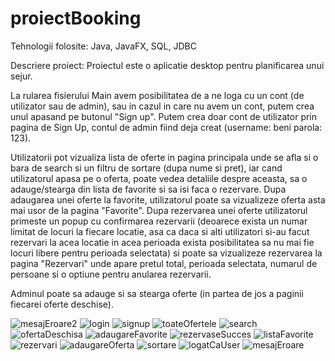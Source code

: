 # proiectBooking

Tehnologii folosite: Java, JavaFX, SQL, JDBC


Descriere proiect:
  Proiectul este o aplicatie desktop pentru planificarea unui sejur.
  
  La rularea fisierului Main avem posibilitatea de a ne loga cu un cont (de utilizator sau de admin), sau in cazul in care nu avem un cont, putem crea unul apasand pe butonul "Sign up". Putem crea doar cont de utilizator prin pagina de Sign Up, contul de admin fiind deja creat (username: beni parola: 123).
  
  Utilizatorii pot vizualiza lista de oferte in pagina principala unde se afla si o bara de search si un filtru de sortare (dupa nume si pret), iar cand utilizatorul apasa pe o oferta, poate vedea detaliile despre aceasta, sa o adauge/stearga din lista de favorite si sa isi faca o rezervare.
  Dupa adaugarea unei oferte la favorite, utilizatorul poate sa vizualizeze oferta asta mai usor de la pagina "Favorite".
  Dupa rezervarea unei oferte utilizatorul primeste un popup cu confirmarea rezervarii (deoarece exista un numar limitat de locuri la fiecare locatie, asa ca daca si alti utilizatori si-au facut rezervari la acea locatie in acea perioada exista posibilitatea sa nu mai fie locuri libere pentru perioada selectata) si poate sa vizualizeze rezervarea la pagina "Rezervari" unde apare pretul total, perioada selectata, numarul de persoane si o optiune pentru anularea rezervarii.
  
  Adminul poate sa adauge si sa stearga oferte (in partea de jos a paginii fiecarei oferte deschise).


![mesajEroare2](https://github.com/beni0104/proiect_pi/assets/105773450/ca6634d5-9755-4a2c-b1cb-aa609f1f243d)
![login](https://github.com/beni0104/proiect_pi/assets/105773450/cadedbd2-413b-430d-99a2-685dac07f6de)
![signup](https://github.com/beni0104/proiect_pi/assets/105773450/f9cd7215-6c5e-47b8-9af1-e44dc826f070)
![toateOfertele](https://github.com/beni0104/proiect_pi/assets/105773450/13add21a-46fd-442c-8864-1751eaa49cd5)
![search](https://github.com/beni0104/proiect_pi/assets/105773450/a046bab3-a2fd-4314-830a-fd44810e9566)
![ofertaDeschisa](https://github.com/beni0104/proiect_pi/assets/105773450/47ede6ee-ebdb-4f44-9c45-b4ae5e6d4571)
![adaugareFavorite](https://github.com/beni0104/proiect_pi/assets/105773450/32f41a4f-349a-4886-9df4-040dc1249a73)
![rezervaseSucces](https://github.com/beni0104/proiect_pi/assets/105773450/ab527f36-535f-40c8-abb3-7108cbd5458c)
![listaFavorite](https://github.com/beni0104/proiect_pi/assets/105773450/85099f2d-4b4f-4df5-9181-9dfe266f0d2a)
![rezervari](https://github.com/beni0104/proiect_pi/assets/105773450/43933dba-9a11-4fd4-8818-73a2ec7ae160)
![adaugareOferta](https://github.com/beni0104/proiect_pi/assets/105773450/6e76628a-373c-4ea3-ac86-3d43708396df)
![sortare](https://github.com/beni0104/proiect_pi/assets/105773450/0bb03531-b2b7-4c39-b6bc-6817de6d4b87)
![logatCaUser](https://github.com/beni0104/proiect_pi/assets/105773450/4afc2ca5-52b1-4b70-aab1-0ca3c1939b12)
![mesajEroare](https://github.com/beni0104/proiect_pi/assets/105773450/0dac5f87-66e9-4d51-909f-080254170127)
